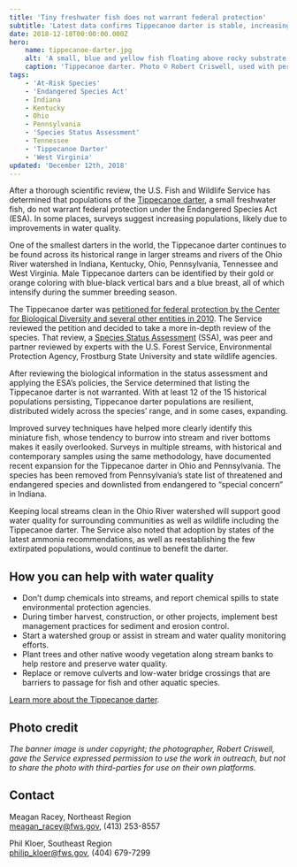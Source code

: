 ```yaml
---
title: 'Tiny freshwater fish does not warrant federal protection'
subtitle: 'Latest data confirms Tippecanoe darter is stable, increasing in some areas'
date: 2018-12-18T00:00:00.000Z
hero:
    name: tippecanoe-darter.jpg
    alt: 'A small, blue and yellow fish floating above rocky substrate'
    caption: 'Tippecanoe darter. Photo © Robert Criswell, used with permission.'
tags:
    - 'At-Risk Species'
    - 'Endangered Species Act'
    - Indiana
    - Kentucky
    - Ohio
    - Pennsylvania
    - 'Species Status Assessment'
    - Tennessee
    - 'Tippecanoe Darter'
    - 'West Virginia'
updated: 'December 12th, 2018'
---
```


After a thorough scientific review, the U.S. Fish and Wildlife Service has determined that populations of the [Tippecanoe darter](https://ecos.fws.gov/ecp0/profile/speciesProfile?sId=9854), a small freshwater fish, do not warrant federal protection under the Endangered Species Act (ESA). In some places, surveys suggest increasing populations, likely due to improvements in water quality.

One of the smallest darters in the world, the Tippecanoe darter continues to be found across its historical range in larger streams and rivers of the Ohio River watershed in Indiana, Kentucky, Ohio, Pennsylvania, Tennessee and West Virginia. Male Tippecanoe darters can be identified by their gold or orange coloring with blue-black vertical bars and a blue breast, all of which intensify during the summer breeding season.

The Tippecanoe darter was [petitioned for federal protection by the Center for Biological Diversity and several other entities in 2010](https://ecos.fws.gov/docs/petitions/92210/1.pdf). The Service reviewed the petition and decided to take a more in-depth review of the species. That review, a [Species Status Assessment](https://ecos.fws.gov/ServCat/DownloadFile/160079) (SSA), was peer and partner reviewed by experts with the U.S. Forest Service, Environmental Protection Agency, Frostburg State University and state wildlife agencies.

After reviewing the biological information in the status assessment and applying the ESA’s policies, the Service determined that listing the Tippecanoe darter is not warranted. With at least 12 of the 15 historical populations persisting, Tippecanoe darter populations are resilient, distributed widely across the species’ range, and in some cases, expanding.

Improved survey techniques have helped more clearly identify this miniature fish, whose tendency to burrow into stream and river bottoms makes it easily overlooked. Surveys in multiple streams, with historical and contemporary samples using the same methodology, have documented recent expansion for the Tippecanoe darter in Ohio and Pennsylvania. The species has been removed from Pennsylvania’s state list of threatened and endangered species and downlisted from endangered to “special concern” in Indiana.

Keeping local streams clean in the Ohio River watershed will support good water quality for surrounding communities as well as wildlife including the Tippecanoe darter. The Service also noted that adoption by states of the latest ammonia recommendations, as well as reestablishing the few extirpated populations, would continue to benefit the darter.

## How you can help with water quality

- Don’t dump chemicals into streams, and report chemical spills to state environmental protection agencies.
- During timber harvest, construction, or other projects, implement best management practices for sediment and erosion control.
- Start a watershed group or assist in stream and water quality monitoring efforts.
- Plant trees and other native woody vegetation along stream banks to help restore and preserve water quality.
- Replace or remove culverts and low-water bridge crossings that are barriers to passage for fish and other aquatic species.

[Learn more about the Tippecanoe darter](https://ecos.fws.gov/ecp0/profile/speciesProfile?sId=9854).

## Photo credit

_The banner image is under copyright; the photographer, Robert Criswell, gave the Service expressed permission to use the work in outreach, but not to share the photo with third-parties for use on their own platforms._

## Contact

Meagan Racey, Northeast Region  
[meagan_racey@fws.gov](mailto:meagan_racey@fws.gov), (413) 253-8557

Phil Kloer, Southeast Region  
[philip_kloer@fws.gov](mailto:philip_kloer@fws.gov), (404) 679-7299
